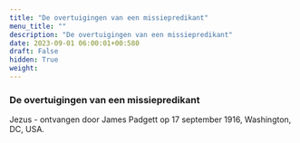 ```yaml
---
title: "De overtuigingen van een missiepredikant"
menu_title: ""
description: "De overtuigingen van een missiepredikant"
date: 2023-09-01 06:00:01+00:580
draft: False
hidden: True
weight:
---
```

### De overtuigingen van een missiepredikant

Jezus - ontvangen door James Padgett op 17 september 1916, Washington, DC, USA.
